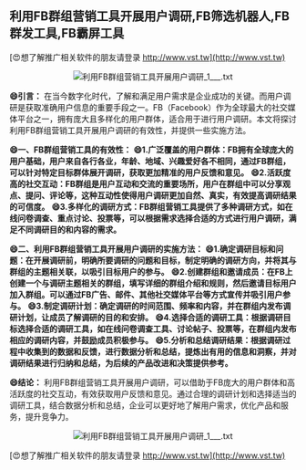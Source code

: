 ## **利用FB群组营销工具开展用户调研,FB筛选机器人,FB群发工具,FB霸屏工具**

[😍想了解推广相关软件的朋友请登录 http://www.vst.tw](http://www.vst.tw)

 <center><img src="https://vst.tw/MP4/tuiguang/png/8.png" alt="利用FB群组营销工具开展用户调研_1___.txt"></center>

**😄引言：**
在当今数字化时代，了解和满足用户需求是企业成功的关键。而用户调研是获取准确用户信息的重要手段之一。FB（Facebook）作为全球最大的社交媒体平台之一，拥有庞大且多样化的用户群体，适合用于进行用户调研。本文将探讨利用FB群组营销工具开展用户调研的有效性，并提供一些实施方法。

**😄一、FB群组营销工具的有效性：**
**😄1.广泛覆盖的用户群体：FB拥有全球庞大的用户基础，用户来自各行各业，年龄、地域、兴趣爱好各不相同，通过FB群组，可以针对特定目标群体展开调研，获取更加精准的用户反馈和意见。**
**😄2.活跃度高的社交互动：FB群组是用户互动和交流的重要场所，用户在群组中可以分享观点、提问、评论等，这种互动性使得用户调研更加自然、真实，有效提高调研结果的可信度。**
**😄3.多样化的调研方式：FB群组营销工具提供了多种调研方式，如在线问卷调查、重点讨论、投票等，可以根据需求选择合适的方式进行用户调研，满足不同调研目的和内容的需求。**

**😄二、利用FB群组营销工具开展用户调研的实施方法：**
**😄1.确定调研目标和问题：在开展调研前，明确所要调研的问题和目标，制定明确的调研方向，并将其与群组的主题相关联，以吸引目标用户的参与。**
**😄2.创建群组和邀请成员：在FB上创建一个与调研主题相关的群组，填写详细的群组介绍和规则，然后邀请目标用户加入群组。可以通过FB广告、邮件、其他社交媒体平台等方式宣传并吸引用户参与。**
**😄3.制定调研计划：确定调研的时间范围、频率和内容，并在群组内发布调研计划，让成员了解调研的目的和安排。**
**😄4.选择合适的调研工具：根据调研目标选择合适的调研工具，如在线问卷调查工具、讨论帖子、投票等，在群组内发布相应的调研内容，并鼓励成员积极参与。**
**😄5.分析和总结调研结果：根据调研过程中收集到的数据和反馈，进行数据分析和总结，提炼出有用的信息和洞察，并对调研结果进行归纳和总结，为后续的产品改进和决策提供参考。**

**😄结论：**
利用FB群组营销工具开展用户调研，可以借助于FB庞大的用户群体和高活跃度的社交互动，有效获取用户反馈和意见。通过合理的调研计划和选择适当的调研工具，结合数据分析和总结，企业可以更好地了解用户需求，优化产品和服务，提升竞争力。

 <center><img src="https://vst.tw/MP4/tuiguang/png/5.png" alt="利用FB群组营销工具开展用户调研_1___.txt"></center>

[😍想了解推广相关软件的朋友请登录 http://www.vst.tw](http://www.vst.tw)



